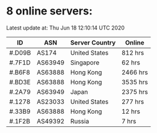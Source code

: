 # 8 online servers:

Latest update at: Thu Jun 18 12:10:14 UTC 2020

| ID | ASN | Server Country | Online |
| -- | --- | -------------- | ------ |
| #.D09B | AS174 | United States | 812 hrs |
| #.7F1D | AS63949 | Singapore | 62 hrs |
| #.B6F8 | AS63888 | Hong Kong | 2466 hrs |
| #.BD3E | AS63888 | Hong Kong | 3535 hrs |
| #.2A79 | AS63949 | Japan | 2375 hrs |
| #.1278 | AS23033 | United States | 277 hrs |
| #.33B9 | AS63888 | Hong Kong | 12 hrs |
| #.1F2B | AS49392 | Russia | 7 hrs |

